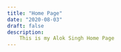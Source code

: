 ```yaml
---
title: "Home Page"
date: "2020-08-03"
draft: false
description:
    This is my Alok Singh Home Page
---
```


